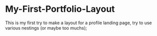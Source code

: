 # My-First-Portfolio-Layout
This is my first try to make a layout for a profile landing page, try to use various nestings (or maybe too muchs);
